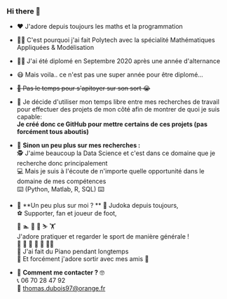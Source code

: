 ### Hi there 👋

- :heart: J'adore depuis toujours les maths et la programmation
- :student: C'est pourquoi j'ai fait Polytech avec la spécialité Mathématiques Appliquées & Modélisation
- :man_student: J'ai été diplomé en Septembre 2020 après une année d'alternance
- :mask: Mais voila.. ce n'est pas une super année pour être diplomé...
- ~~:triumph: Pas le temps pour s'apitoyer sur son sort :sob:~~
- :brain: Je décide d'utiliser mon temps libre entre mes recherches de travail pour effectuer des projets de mon côté afin de montrer de quoi je suis capable:  
**Je créé donc ce GitHub pour mettre certains de ces projets (pas forcément tous aboutis)**


- :wave: **Sinon un peu plus sur mes recherches :**  
:detective: J'aime beaucoup la Data Science et c'est dans ce domaine que je recherche donc principalement  
:computer: Mais je suis à l'écoute de n'importe quelle opportunité dans le domaine de mes compétences  
:keyboard: (Python, Matlab, R, SQL) :keyboard:  


- :wave: **Un peu plus sur moi ? ** 
:martial_arts_uniform: Judoka depuis toujours,  
:soccer: Supporter, fan et joueur de foot,  
:rugby_football: :swimmer: 	:climbing:	:bicyclist: :skier: :weight_lifting:  
J'adore pratiquer et regarder le sport de manière générale !  
:runner: :tennis: :basketball: :football: :volleyball: :man_playing_handball:  
:musical_keyboard: J'ai fait du Piano pendant longtemps    
:beers: Et forcément j'adore sortir avec mes amis :man_dancing:  


- :monocle_face: **Comment me contacter ?** :nerd_face:  
:telephone_receiver: 06 70 28 47 92  
:e-mail: thomas.dubois97@orange.fr  
